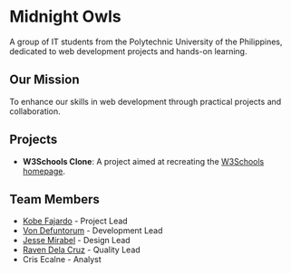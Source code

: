 # Midnight Owls
A group of IT students from the Polytechnic University of the Philippines, dedicated to web development projects and hands-on learning.

## Our Mission
To enhance our skills in web development through practical projects and collaboration.

## Projects
- **W3Schools Clone**: A project aimed at recreating the [W3Schools homepage](https://www.w3schools.com/).

## Team Members
- [Kobe Fajardo](https://github.com/Kobeszkie) - Project Lead
- [Von Defuntorum](https://github.com/Hisuiiii) - Development Lead
- [Jesse Mirabel](https://github.com/sejjy) - Design Lead
- [Raven Dela Cruz](https://github.com/RNCDC) - Quality Lead
- Cris Ecalne - Analyst
